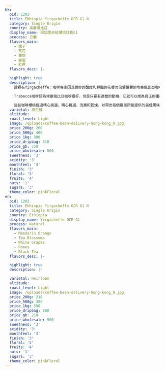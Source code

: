 ```yaml
---
hk:
  pid: 1202
  title: Ehhiopia Yirgacheffe OCR G1 N
  category: Single Origin
  country: 埃塞俄比亞
  display_name: 耶加雪夫紅櫻桃計劃G1
  process: 日曬
  flavors_main:
    - 橘子
    - 茶花
    - 青提
    - 蜂蜜
    - 紅茶
  flavors_desc: |-

  highlight: true
  description: |-
    這裡有Yirgacheffe：咖啡專家因其微妙的酸度和鮮豔的花香而倍受讚譽的埃塞俄比亞咖啡，然後是OCR Yirgacheffe。 OCR代表Trabocca Coffee Importers（Trabocca咖啡進口商）的創意“ Operation Cherry Red”。

    Trabocca咖啡認為埃塞俄比亞咖啡很好，但是只要有適當的動機，它就可以成為真正的優秀咖啡。因此，他們制定了一項激勵計劃，旨在將該地區的咖啡種植者推向咖啡界的高層。 OCR計劃要求每個農場提交1500至3,000kg的微型批次，只提供他們最好，最成熟，最深的“櫻桃紅”咖啡。

    這些咖啡櫻桃經過精心挑選，精心挑選，洗滌和乾燥，以帶出每個農民所能提供的最佳風味。然後，將每批優質咖啡發送到拍賣行，在那裡熱情的烘烤者和飲酒者品嚐並競價選擇最好的批次的價格。作為對他們對製作優質咖啡的關心和奉獻的回報，將拍賣所得的價格直接返還給農民，以便他們改善生活質量，設備和動力，從而在明年創造出更好的咖啡。
  varietal: 原生種
  altitude:
  roast_level: Light
  image: /uploads/coffee-bean-delivery-hong-kong_0.jpg
  price_200g: 260
  price_500g: 460
  price_1kg: 800
  price_dripbag: 310
  price_gb: 350
  price_wholesale: 500
  sweetness: '3'
  acidity: '3'
  mouthfeel: '3'
  finish: '3'
  floral: '5'
  fruits: '4'
  nuts: '1'
  sugars: '3'
  theme_color: pinkFloral
en:
  pid: 1202
  title: Ehhiopia Yirgacheffe OCR G1 N
  category: Single Origin
  country: Ethiopia
  display_name: Yirgacheffe OCR G1
  process: Natural
  flavors_main:
    - Mandarin Orange
    - Tea Blossoms
    - White Grapes
    - Honey
    - Black Tea
  flavors_desc: |-

  highlight: true
  description: |-

  varietal: Heirloom
  altitude:
  roast_level: Light
  image: /uploads/coffee-bean-delivery-hong-kong_0.jpg
  price_200g: 218
  price_500g: 380
  price_1kg: 550
  price_dripbag: 260
  price_gb: 210
  price_wholesale: 500
  sweetness: '3'
  acidity: '3'
  mouthfeel: '3'
  finish: '3'
  floral: '5'
  fruits: '4'
  nuts: '1'
  sugars: '3'
  theme_color: pinkFloral
---
```

